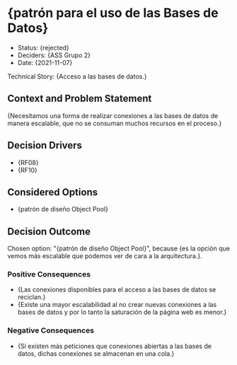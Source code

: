 # {patrón para el uso de las Bases de Datos}

* Status: {rejected}
* Deciders: {ASS Grupo 2}
* Date: {2021-11-07}

Technical Story: {Acceso a las bases de datos.}

## Context and Problem Statement

{Necesitamos una forma de realizar conexiones a las bases de datos de manera escalable, que no se consuman muchos recursos en el proceso.}

## Decision Drivers

* {RF08}
* {RF10}


## Considered Options

* {patrón de diseño Object Pool}

## Decision Outcome

Chosen option: "{patrón de diseño Object Pool}", because {es la opción que vemos más escalable que podemos ver de cara a la arquitectura.}.

### Positive Consequences

* {Las conexiones disponibles para el acceso a las bases de datos se reciclan.}
* {Existe una mayor escalabilidad al no crear nuevas conexiones a las bases de datos y por lo tanto la saturación de la página web es menor.}

### Negative Consequences

* {Si existen más peticiones que conexiones abiertas a las bases de datos, dichas conexiones se almacenan en una cola.}
